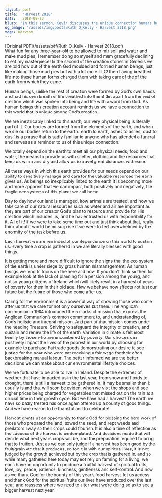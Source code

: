 ```yaml
---
layout: post
title:  "Harvest 2018"
date:   2018-09-23
blurb: "In this sermon, Kevin discusses the unique connection humans have with the earth, as described in Genesis. He emphasizes the importance of caring for the environment and responsibly managing resources. Kevin also highlights the impact of our choices on future generations and the poorest in our world. The sermon concludes with a call to produce a fruitful harvest of spiritual fruits."
og_image: "/assets/img/posts/Ruth O_Kelly - Harvest 2018.png"
tags: Harvest
---
```

[Original PDF](/assets/pdf/Ruth O_Kelly - Harvest 2018.pdf)    
What fun for any three-year-old to be allowed to mix soil and water and make mud pies, I remember doing so myself and mum gracefully declining to eat my masterpiece! In the second of the creation stories in Genesis we are told how out of the earth God moulded and formed human beings, just like making those mud pies but with a lot more TLC! then having breathed life into these human forms charged them with taking care of the of the earth from which they came.

Human beings, unlike the rest of creation were formed by God’s own hands and had his own breath of life breathed into them! Set apart from the rest of creation which was spoken into being and life with a word from God. As human beings this creation account reminds us we have a connection to this world that is unique among God’s creation.

We are inextricably linked to this earth; our very physical being is literally part of it. Our bodies are formed from the elements of the earth, and when we die our bodies return to the earth. ‘earth to earth, ashes to ashes, dust to dust’ is a phrase that is sadly familiar to anyone who has attended a funeral and serves as a reminder to us of this unique connection.

We totally depend on the earth to meet all our physical needs; food and water, the means to provide us with shelter, clothing and the resources that keep us warm and dry and allow us to travel great distances with ease.

All these ways in which this earth provides for our needs depend on our ability to sensitively manage and care for the valuable resources the earth gives us. As beings so inexplicably linked to the earth it is becoming more and more apparent that we can impact, both positively and negatively, the fragile eco systems of this planet we call home.

Day to day how our land is managed, how animals are treated, and how we take care of our natural resources such as water and air are important as they are part of our creator God’s plan to resource and provide for His creation which includes us, and he has entrusted us with responsibility for it, All of it! If we were to take some time out and just think about that, really think about it would be no surprise if we were to feel overwhelmed by the enormity of the task before us.

Each harvest we are reminded of our dependence on this world to sustain us. every time a crop is gathered in we are literally blessed with good things.

It is getting more and more difficult to ignore the signs that the eco system of the earth is under siege by gross human mismanagement. As human beings we tend to focus on the here and now. If you don’t think so then for example look at the lack of planning for a pension among the young, and not so young citizens of Ireland which will likely result in a harvest of years of poverty for them in their old age. How we behave now affects not just our future but the future of those who come after us.

Caring for the environment is a powerful way of showing those who come after us that we care for not only ourselves but them. The Anglican communion in 1984 introduced the 5 marks of mission that express the Anglican Communion’s common commitment to, and understanding of, God’s holistic and integral mission. And part of that mission comes under the heading Treasure. Striving to safeguard the integrity of creation, and sustain and renew the life of the earth, Variation in climate is felt most keenly by those who are encumbered by poverty. Our choices can positively impact the lives of the poorest in our world by choosing for example to purchase Fairtrade goods demonstrating our desire to see justice for the poor who were not receiving a fair wage for their often backbreaking manual labour. The better informed we are the better decisions we can make about our environmental lifestyle choices.

We are fortunate to be able to live in Ireland. Despite the extremes of weather that have impacted us in the last year, from snow and floods to drought, there is still a harvest to be gathered in. it may be smaller than it usually is and that will soon be evident when we visit the shops and see higher prices being charged for vegetables that missed out on the rain at a crucial time in their growth cycle. But we have had a harvest! The earth we have so badly treated has once again offered up a bounty of good things. And we have reason to be thankful and to celebrate!

Harvest grants us an opportunity to thank God for blessing the hard work of those who prepared the land, sowed the seed, and kept weeds and predators away so their crops could flourish. It is also a time of reflection as the success of the harvest is contemplated. And decisions made that will decide what next years crops will be, and the preparation required to bring that to fruition. Just as we can only judge if a harvest has been good by the fruit/grain etc that it produces, so too it is with our spiritual lives, it is not judged by the growth achieved but by the crop that is gathered in. and so while many gathered here today may not rely on farming for a living, we each have an opportunity to produce a fruitful harvest of spiritual fruits, love, joy, peace, patience, kindness, gentleness and self-control. And now as we thank God for the bounty of this year’s food harvest, let us access and thank God for the spiritual fruits our lives have produced over the last year, and reassess where we need to alter what we’re doing so as to see a bigger harvest next year.
